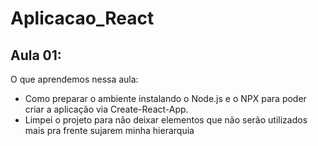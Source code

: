 # Aplicacao_React

## Aula 01:

O que aprendemos nessa aula:

- Como preparar o ambiente instalando o Node.js e o NPX para poder criar a aplicação via Create-React-App.
- Limpei o projeto para não deixar elementos que não serão utilizados mais pra frente sujarem minha hierarquia
